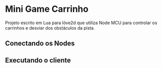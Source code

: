 # Mini Game Carrinho

Projeto escrito em Lua para löve2d que utiliza Node MCU
para controlar os carrinhos e desviar dos obstáculos da pista.

## Conectando os Nodes

## Executando o cliente